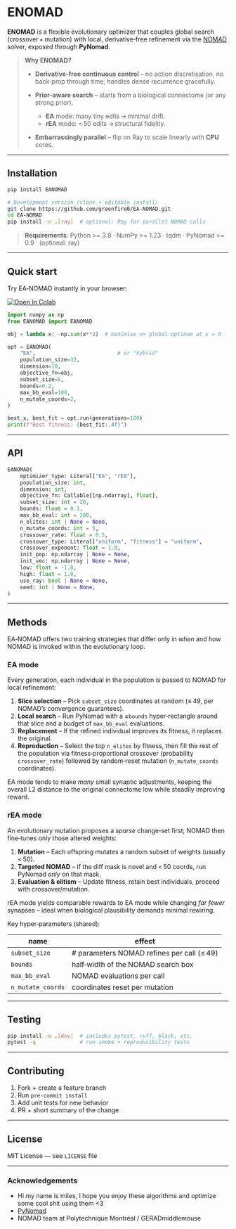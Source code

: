 # ENOMAD

**ENOMAD** is a flexible evolutionary optimizer that couples global search (crossover + mutation) with local, derivative‑free refinement via the [NOMAD](https://www.gerad.ca/nomad) solver, exposed through **PyNomad**.

> **Why ENOMAD?**
>
> * **Derivative‑free continuous control** – no action discretisation, no back‑prop through time; handles dense recurrence gracefully.
> * **Prior‑aware search** – starts from a biological connectome (or any strong prior).
>
>   * **EA** mode: many tiny edits → minimal drift.
>   * **rEA** mode: < 50 edits → structural fidelity.
> * **Embarrassingly parallel** – flip on Ray to scale linearly with **CPU** cores.

---

## Installation

```bash
pip install EANOMAD

# Development version (clone + editable install)
git clone https://github.com/greenfire0/EA-NOMAD.git
cd EA-NOMAD
pip install -e .[ray]  # optional: Ray for parallel NOMAD calls
```

> **Requirements**: Python >= 3.9 · NumPy >= 1.23 · tqdm · PyNomad >= 0.9 · (optional: ray)

---

## Quick start

Try EA‑NOMAD instantly in your browser:

[![Open In Colab](https://colab.research.google.com/assets/colab-badge.svg)](https://colab.research.google.com/drive/1t9taWU-ElAFRCeUPU1YAAzL8VkQepoND?usp=sharing)
```python
import numpy as np
from EANOMAD import EANOMAD

obj = lambda x: -np.sum(x**2)  # maximise => global optimum at x = 0

opt = EANOMAD(
    "EA",                          # or "hybrid"
    population_size=32,
    dimension=10,
    objective_fn=obj,
    subset_size=5,
    bounds=0.2,
    max_bb_eval=100,
    n_mutate_coords=2,
)

best_x, best_fit = opt.run(generations=100)
print(f"Best fitness: {best_fit:.4f}")
```

---

## API

```python
EANOMAD(
    optimizer_type: Literal["EA", "rEA"],
    population_size: int,
    dimension: int,
    objective_fn: Callable[[np.ndarray], float],
    subset_size: int = 20,
    bounds: float = 0.1,
    max_bb_eval: int = 200,
    n_elites: int | None = None,
    n_mutate_coords: int = 5,
    crossover_rate: float = 0.5,
    crossover_type: Literal["uniform", "fitness"] = "uniform",
    crossover_exponent: float = 1.0,
    init_pop: np.ndarray | None = None,
    init_vec: np.ndarray | None = None,
    low: float = -1.0,
    high: float = 1.0,
    use_ray: bool | None = None,
    seed: int | None = None,
)
```

---

## Methods

EA‑NOMAD offers two training strategies that differ only in *when* and *how* NOMAD is invoked within the evolutionary loop.

### EA mode

Every generation, each individual in the population is passed to NOMAD for local refinement:

1. **Slice selection** – Pick `subset_size` coordinates at random (≤ 49, per NOMAD’s convergence guarantees).
2. **Local search** – Run PyNomad with a ±`bounds` hyper‑rectangle around that slice and a budget of `max_bb_eval` evaluations.
3. **Replacement** – If the refined individual improves its fitness, it replaces the original.
4. **Reproduction** – Select the top `n_elites` by fitness, then fill the rest of the population via fitness‑proportional crossover (probability `crossover_rate`) followed by random‑reset mutation (`n_mutate_coords` coordinates).

EA mode tends to make *many* small synaptic adjustments, keeping the overall L2 distance to the original connectome low while steadily improving reward.

### rEA mode

An evolutionary mutation proposes a *sparse* change‑set first; NOMAD then fine‑tunes only those altered weights:

1. **Mutation** – Each offspring mutates a random subset of weights (usually < 50).
2. **Targeted NOMAD** – If the diff mask is novel and < 50 coords, run PyNomad *only* on that mask.
3. **Evaluation & elitism** – Update fitness, retain best individuals, proceed with crossover/mutation.

rEA mode yields comparable rewards to EA mode while changing *far fewer* synapses – ideal when biological plausibility demands minimal rewiring.

Key hyper‑parameters (shared):

| name              | effect                                     |
| ----------------- | ------------------------------------------ |
| `subset_size`     | # parameters NOMAD refines per call (≤ 49) |
| `bounds`          | half‑width of the NOMAD search box         |
| `max_bb_eval`     | NOMAD evaluations per call                 |
| `n_mutate_coords` | coordinates reset per mutation             |

---

## Testing

```bash
pip install -e .[dev]  # includes pytest, ruff, black, etc.
pytest -q              # run smoke + reproducibility tests
```

---

## Contributing

1. Fork + create a feature branch
2. Run `pre-commit install`
3. Add unit tests for new behavior
4. PR + short summary of the change

---

## License

MIT License — see `LICENSE` file

---

### Acknowledgements

* Hi my name is miles, I hope you enjoy these algorithms and optimize some cool shit using them <3
* [PyNomad](https://github.com/bertsky/pynomad)
* NOMAD team at Polytechnique Montréal / GERADmiddlemouse
